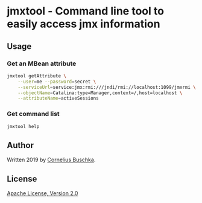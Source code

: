# jmxtool - Command line tool to easily access jmx information

## Usage

### Get an MBean attribute
```bash
jmxtool getAttribute \
	--user=me --password=secret \
	--serviceUrl=service:jmx:rmi:///jndi/rmi://localhost:1099/jmxrmi \
	--objectName=Catalina:type=Manager,context=/,host=localhost \
	--attributeName=activeSessions
```

### Get command list
```bash
jmxtool help
```

## Author
Written 2019 by [Cornelius Buschka](https://github.com/cbuschka).

## License
[Apache License, Version 2.0](./license.txt)
